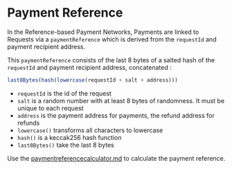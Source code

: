 # Payment Reference

In the Reference-based Payment Networks, Payments are linked to Requests via a `paymentReference` which is derived from the `requestId` and payment recipient address.

This `paymentReference` consists of the last 8 bytes of a salted hash of the `requestId` and payment recipient address, concatenated :&#x20;

```typescript
last8Bytes(hash(lowercase(requestId + salt + address)))
```

* `requestId` is the id of the request
* `salt` is a random number with at least 8 bytes of randomness. It must be unique to each request
* `address` is the payment address for payments, the refund address for refunds
* `lowercase()` transforms all characters to lowercase
* `hash()` is a keccak256 hash function
* `last8Bytes()` take the last 8 bytes

Use the [paymentreferencecalculator.md](../../learn-request-network/sdk-api-reference/request-client.js/paymentreferencecalculator.md "mention") to calculate the payment reference.
